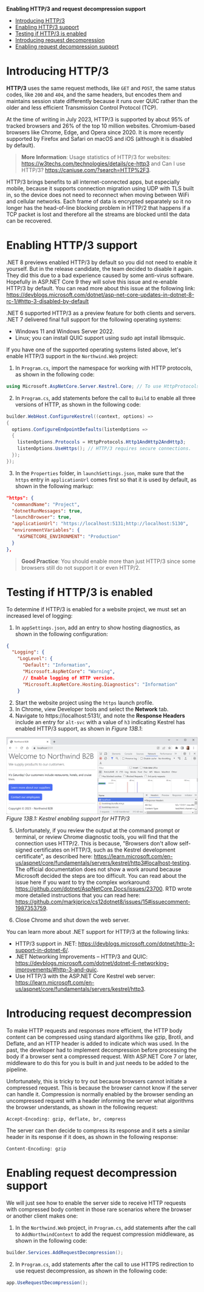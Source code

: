**Enabling HTTP/3 and request decompression support**

- [Introducing HTTP/3](#introducing-http3)
- [Enabling HTTP/3 support](#enabling-http3-support)
- [Testing if HTTP/3 is enabled](#testing-if-http3-is-enabled)
- [Introducing request decompression](#introducing-request-decompression)
- [Enabling request decompression support](#enabling-request-decompression-support)

# Introducing HTTP/3

**HTTP/3** uses the same request methods, like `GET` and `POST`, the same status codes, like `200` and `404`, and the same headers, but encodes them and maintains session state differently because it runs over QUIC rather than the older and less efficient Transmission Control Protocol (TCP).

At the time of writing in July 2023, HTTP/3 is supported by about 95% of tracked browsers and 26% of the top 10 million websites. Chromium-based browsers like Chrome, Edge, and Opera since 2020. It is more recently supported by Firefox and Safari on macOS and iOS (although it is disabled by default).

> **More Information**: Usage statistics of HTTP/3 for websites: https://w3techs.com/technologies/details/ce-http3 and Can I use HTTP/3? https://caniuse.com/?search=HTTP%2F3.

HTTP/3 brings benefits to all internet-connected apps, but especially mobile, because it supports connection migration using UDP with TLS built in, so the device does not need to reconnect when moving between WiFi and cellular networks. Each frame of data is encrypted separately so it no longer has the head-of-line blocking problem in HTTP/2 that happens if a TCP packet is lost and therefore all the streams are blocked until the data can be recovered.

# Enabling HTTP/3 support

.NET 8 previews enabled HTTP/3 by default so you did not need to enable it yourself. But in the release candidate, the team decided to disable it again. They did this due to a bad experience caused by some anti-virus software. Hopefully in ASP.NET Core 9 they will solve this issue and re-enable HTTP/3 by default. You can read more about this issue at the following link:
https://devblogs.microsoft.com/dotnet/asp-net-core-updates-in-dotnet-8-rc-1/#http-3-disabled-by-default

.NET 6 supported HTTP/3 as a preview feature for both clients and servers. .NET 7 delivered final full support for the following operating systems:
- Windows 11 and Windows Server 2022.
- Linux; you can install QUIC support using sudo apt install libmsquic.

If you have one of the supported operating systems listed above, let's enable HTTP/3 support in the `Northwind.Web` project:

1.	In `Program.cs`, import the namespace for working with HTTP protocols, as shown in the following code:
```cs
using Microsoft.AspNetCore.Server.Kestrel.Core; // To use HttpProtocols.
```
2.	In `Program.cs`, add statements before the call to `Build` to enable all three versions of HTTP, as shown in the following code:
```cs
builder.WebHost.ConfigureKestrel((context, options) =>
{
  options.ConfigureEndpointDefaults(listenOptions =>
  {
    listenOptions.Protocols = HttpProtocols.Http1AndHttp2AndHttp3;
    listenOptions.UseHttps(); // HTTP/3 requires secure connections.
  });
});
```
3. In the `Properties` folder, in `launchSettings.json`, make sure that the `https` entry in `applicationUrl` comes first so that it is used by default, as shown in the following markup:
```json
"https": {
  "commandName": "Project",
  "dotnetRunMessages": true,
  "launchBrowser": true,
  "applicationUrl": "https://localhost:5131;http://localhost:5130",
  "environmentVariables": {
    "ASPNETCORE_ENVIRONMENT": "Production"
  }
},
```

> **Good Practice**: You should enable more than just HTTP/3 since some browsers still do not support it or even HTTP/2.

# Testing if HTTP/3 is enabled

To determine if HTTP/3 is enabled for a website project, we must set an increased level of logging:

1.	In `appSettings.json`, add an entry to show hosting diagnostics, as shown in the following configuration:
```json
{
  "Logging": {
    "LogLevel": {
      "Default": "Information",
      "Microsoft.AspNetCore": "Warning",
      // Enable logging of HTTP version.
      "Microsoft.AspNetCore.Hosting.Diagnostics": "Information"
    }
```
2.	Start the website project using the `https` launch profile.
3.	In Chrome, view Developer tools and select the **Network** tab.
4.	Navigate to https://localhost:5131/, and note the **Response Headers** include an entry for `alt-svc` with a value of `h3` indicating Kestrel has enabled HTTP/3 support, as shown in *Figure 13B.1*:

![Kestrel enabling support for HTTP/3](assets/B19586_13B_01.png) 
*Figure 13B.1: Kestrel enabling support for HTTP/3*

5. Unfortunately, if you review the output at the command prompt or terminal, or review Chrome diagnostic tools, you will find that the connection uses HTTP/2. This is because, "Browsers don't allow self-signed certificates on HTTP/3, such as the Kestrel development certificate", as described here: https://learn.microsoft.com/en-us/aspnet/core/fundamentals/servers/kestrel/http3#localhost-testing. The official documentation does not show a work around because Microsoft decided the steps are too difficult. You can read about the issue here if you want to try the complex workaround: https://github.com/dotnet/AspNetCore.Docs/issues/23700. RTD wrote more detailed instructions that you can read here: https://github.com/markjprice/cs12dotnet8/issues/15#issuecomment-1987353759.

6.	Close Chrome and shut down the web server.

You can learn more about .NET support for HTTP/3 at the following links:
- HTTP/3 support in .NET: https://devblogs.microsoft.com/dotnet/http-3-support-in-dotnet-6/.
- .NET Networking Improvements – HTTP/3 and QUIC: https://devblogs.microsoft.com/dotnet/dotnet-6-networking-improvements/#http-3-and-quic.
- Use HTTP/3 with the ASP.NET Core Kestrel web server: https://learn.microsoft.com/en-us/aspnet/core/fundamentals/servers/kestrel/http3.

# Introducing request decompression

To make HTTP requests and responses more efficient, the HTTP body content can be compressed using standard algorithms like gzip, Brotli, and Deflate, and an HTTP header is added to indicate which was used.
In the past, the developer had to implement decompression before processing the body if a browser sent a compressed request. With ASP.NET Core 7 or later, middleware to do this for you is built in and just needs to be added to the pipeline.

Unfortunately, this is tricky to try out because browsers cannot initiate a compressed request. This is because the browser cannot know if the server can handle it. Compression is normally enabled by the browser sending an uncompressed request with a header informing the server what algorithms the browser understands, as shown in the following request:
```
Accept-Encoding: gzip, deflate, br, compress
```
The server can then decide to compress its response and it sets a similar header in its response if it does, as shown in the following response:
```
Content-Encoding: gzip
```

# Enabling request decompression support

We will just see how to enable the server side to receive HTTP requests with compressed body content in those rare scenarios where the browser or another client makes one:

1.	In the `Northwind.Web` project, in `Program.cs`, add statements after the call to `AddNorthwindContext` to add the request compression middleware, as shown in the following code:
```cs
builder.Services.AddRequestDecompression();
```
2.	In `Program.cs`, add statements after the call to use HTTPS redirection to use request decompression, as shown in the following code:
```cs
app.UseRequestDecompression();
```
